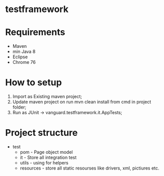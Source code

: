 # testframework
# Requirements
* Maven 
* min Java 8 
* Eclipse
* Chrome 76

# How to setup  
1. Import as Existing maven project;
2. Update maven project on run mvn clean install from cmd in project folder;
3. Run as JUnit -> vanguard.testframework.it.AppTests;

# Project structure
* test
  * pom - Page object model 
  * it - Store all integration test
  * utils - using for helpers 
  * resources - store all static resourses like drivers, xml, pictiures etc. 
